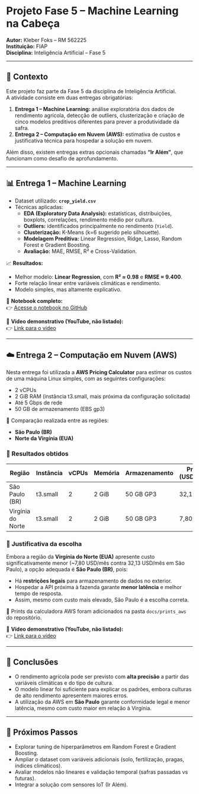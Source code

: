 # Projeto Fase 5 – Machine Learning na Cabeça
**Autor:** Kleber Foks – RM 562225  
**Instituição:** FIAP  
**Disciplina:** Inteligência Artificial – Fase 5  

---

## 📌 Contexto
Este projeto faz parte da Fase 5 da disciplina de Inteligência Artificial.  
A atividade consiste em duas entregas obrigatórias:

1. **Entrega 1 – Machine Learning:** análise exploratória dos dados de rendimento agrícola, detecção de outliers, clusterização e criação de cinco modelos preditivos diferentes para prever a produtividade da safra.  
2. **Entrega 2 – Computação em Nuvem (AWS):** estimativa de custos e justificativa técnica para hospedar a solução em nuvem.

Além disso, existem entregas extras opcionais chamadas **“Ir Além”**, que funcionam como desafio de aprofundamento.

---

## 📊 Entrega 1 – Machine Learning
- Dataset utilizado: **`crop_yield.csv`**  
- Técnicas aplicadas:
  - **EDA (Exploratory Data Analysis):** estatísticas, distribuições, boxplots, correlações, rendimento médio por cultura.  
  - **Outliers:** identificados principalmente no rendimento (`Yield`).  
  - **Clusterização:** K-Means (k=6 sugerido pelo silhouette).  
  - **Modelagem Preditiva:** Linear Regression, Ridge, Lasso, Random Forest e Gradient Boosting.  
  - **Avaliação:** MAE, RMSE, R² e Cross-Validation.  

📈 **Resultados:**  
- Melhor modelo: **Linear Regression**, com **R² ≈ 0.98** e **RMSE ≈ 9.400**.  
- Forte relação linear entre variáveis climáticas e rendimento.  
- Modelo simples, mas altamente explicativo.  

📄 **Notebook completo:**  
👉 [Acesse o notebook no GitHub](./KleberFoks_rm562225_pbl_fase4.ipynb)

🎥 **Vídeo demonstrativo (YouTube, não listado):**  
👉 [Link para o vídeo](COLE_AQUI_O_LINK)

---

## ☁️ Entrega 2 – Computação em Nuvem (AWS)
Nesta entrega foi utilizada a **AWS Pricing Calculator** para estimar os custos de uma máquina Linux simples, com as seguintes configurações:  

- 2 vCPUs  
- 2 GiB RAM (instância t3.small, mais próxima da configuração solicitada)  
- Até 5 Gbps de rede  
- 50 GB de armazenamento (EBS gp3)  

📌 Comparação realizada entre as regiões:  
- **São Paulo (BR)**  
- **Norte da Virgínia (EUA)**  

### 🔹 Resultados obtidos

| Região             | Instância | vCPUs | Memória | Armazenamento | Preço (USD/mês) |
|--------------------|-----------|-------|---------|---------------|-----------------|
| São Paulo (BR)     | t3.small  | 2     | 2 GiB   | 50 GB GP3     | 32,13           |
| Virgínia do Norte  | t3.small  | 2     | 2 GiB   | 50 GB GP3     | 7,80            |

### 🔹 Justificativa da escolha
Embora a região da **Virgínia do Norte (EUA)** apresente custo significativamente menor (~7,80 USD/mês contra 32,13 USD/mês em São Paulo), a opção adequada é **São Paulo (BR)**, pois:  
- Há **restrições legais** para armazenamento de dados no exterior.  
- Hospedar a API próxima à fazenda garante **menor latência** e melhor tempo de resposta.  
- Assim, mesmo com custo mais elevado, São Paulo é a escolha correta.

📸 Prints da calculadora AWS foram adicionados na pasta `docs/prints_aws` do repositório.  

🎥 **Vídeo demonstrativo (YouTube, não listado):**  
👉 [Link para o vídeo](COLE_AQUI_O_LINK)

---

## 🏁 Conclusões
- O rendimento agrícola pode ser previsto com **alta precisão** a partir das variáveis climáticas e do tipo de cultura.  
- O modelo linear foi suficiente para explicar os padrões, embora culturas de alto rendimento apresentem maiores erros.  
- A utilização da AWS em **São Paulo** garante conformidade legal e menor latência, mesmo com custo maior em relação à Virgínia.  

---

## 🚀 Próximos Passos
- Explorar tuning de hiperparâmetros em Random Forest e Gradient Boosting.  
- Ampliar o dataset com variáveis adicionais (solo, fertilização, pragas, índices climáticos).  
- Avaliar modelos não lineares e validação temporal (safras passadas vs futuras).  
- Integrar a solução com sensores IoT (Ir Além).
